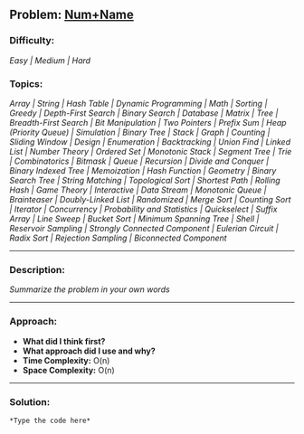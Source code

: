## Problem: [Num+Name](https://leetcode.com/problems/)

### Difficulty:
*Easy | Medium | Hard*

### Topics:
*Array | String | Hash Table | Dynamic Programming | Math | Sorting | Greedy | Depth-First Search | Binary Search | Database | Matrix | Tree | Breadth-First Search | Bit Manipulation | Two Pointers | Prefix Sum | Heap (Priority Queue) | Simulation | Binary Tree | Stack | Graph | Counting | Sliding Window | Design | Enumeration | Backtracking | Union Find | Linked List | Number Theory | Ordered Set | Monotonic Stack | Segment Tree | Trie | Combinatorics | Bitmask | Queue | Recursion | Divide and Conquer | Binary Indexed Tree | Memoization | Hash Function | Geometry | Binary Search Tree | String Matching | Topological Sort | Shortest Path | Rolling Hash | Game Theory | Interactive | Data Stream | Monotonic Queue | Brainteaser | Doubly-Linked List | Randomized | Merge Sort | Counting Sort | Iterator | Concurrency | Probability and Statistics | Quickselect | Suffix Array | Line Sweep | Bucket Sort | Minimum Spanning Tree | Shell | Reservoir Sampling | Strongly Connected Component | Eulerian Circuit | Radix Sort | Rejection Sampling | Biconnected Component*

---

### Description:
*_Summarize the problem in your own words_*

---

### Approach:
- **What did I think first?**
- **What approach did I use and why?**
- **Time Complexity:** O(n)
- **Space Complexity:** O(n)

---

### Solution:
```markdown
*Type the code here*
```

